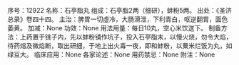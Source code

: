 序号：12922
名称：石亭脂丸
组成：石亭脂2两（细研），蚌粉5两。
出处：《圣济总录》卷四十四。
主治：脾胃一切虚冷，大肠滑泄，下利青白，呕逆翻胃，面色萎黄。
加减：None
功效：None
用法用量：每日10丸，空心米饮送下。
制备方法：上药置于铫子内，先以蚌粉铺作坑子，投入石亭脂末，以慢火烧，勿令大焰，待药熔及微焰断，取出研细，于地上出火毒一夜，即和蚌粉，以粟米烂饭为丸，如绿豆大。
临床应用：None
各家论述：None
用药禁忌：None
附注：None
